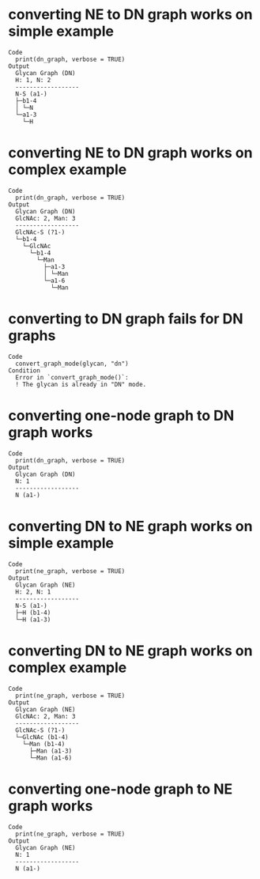 # converting NE to DN graph works on simple example

    Code
      print(dn_graph, verbose = TRUE)
    Output
      Glycan Graph (DN)
      H: 1, N: 2
      ------------------
      N-S (a1-)
      ├─b1-4
      │ └─N
      └─a1-3
        └─H

# converting NE to DN graph works on complex example

    Code
      print(dn_graph, verbose = TRUE)
    Output
      Glycan Graph (DN)
      GlcNAc: 2, Man: 3
      ------------------
      GlcNAc-S (?1-)
      └─b1-4
        └─GlcNAc
          └─b1-4
            └─Man
              ├─a1-3
              │ └─Man
              └─a1-6
                └─Man

# converting to DN graph fails for DN graphs

    Code
      convert_graph_mode(glycan, "dn")
    Condition
      Error in `convert_graph_mode()`:
      ! The glycan is already in "DN" mode.

# converting one-node graph to DN graph works

    Code
      print(dn_graph, verbose = TRUE)
    Output
      Glycan Graph (DN)
      N: 1
      ------------------
      N (a1-)

# converting DN to NE graph works on simple example

    Code
      print(ne_graph, verbose = TRUE)
    Output
      Glycan Graph (NE)
      H: 2, N: 1
      ------------------
      N-S (a1-)
      ├─H (b1-4)
      └─H (a1-3)

# converting DN to NE graph works on complex example

    Code
      print(ne_graph, verbose = TRUE)
    Output
      Glycan Graph (NE)
      GlcNAc: 2, Man: 3
      ------------------
      GlcNAc-S (?1-)
      └─GlcNAc (b1-4)
        └─Man (b1-4)
          ├─Man (a1-3)
          └─Man (a1-6)

# converting one-node graph to NE graph works

    Code
      print(ne_graph, verbose = TRUE)
    Output
      Glycan Graph (NE)
      N: 1
      ------------------
      N (a1-)

